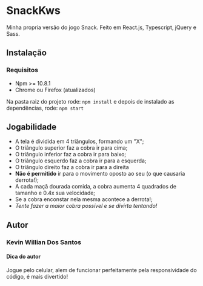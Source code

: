 # SnackKws
Minha propria versão do jogo Snack. Feito em React.js, Typescript, jQuery e Sass.

## Instalação

### Requisitos
  - Npm >= 10.8.1
  - Chrome ou Firefox (atualizados)

 Na pasta raiz do projeto rode:
 `npm install` e depois de instalado as dependências, rode: `npm start`

 ## Jogabilidade

  - A tela é dividida em 4 triângulos, formando um "X";
  - O triângulo superior faz a cobra ir para cima;
  - O triângulo inferior faz a cobra ir para baixo;
  - O triângulo esquerdo faz a cobra ir para a esquerda;
  - O triângulo direito faz a cobra ir para a direita
  - **Não é permitido** ir para o movimento oposto ao seu (o que causaria derrota!);
  - A cada maçã dourada comida, a cobra aumenta 4 quadrados de tamanho e 0.4x sua velocidade;
  - Se a cobra enconstar nela mesma acontece a derrota!;
  - *Tente fazer a maior cobra possível e se divirta tentando!*

## Autor

### Kevin Willian Dos Santos

#### Dica do autor

Jogue pelo celular, alem de funcionar perfeitamente pela responsividade do código, é mais divertido!

